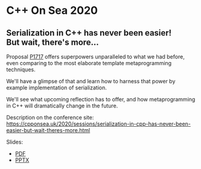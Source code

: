 # C++ On Sea 2020

## Serialization in C++ has never been easier!<br/>But wait, there's more...

Proposal [P1717](https://wg21.link/P1717) offers superpowers unparalleled to what we had before, even comparing to the most elaborate template metaprogramming techniques.

We'll have a glimpse of that and learn how to harness that power by example implementation of serialization.

We'll see what upcoming reflection has to offer, and how metaprogramming in C++ will dramatically change in the future.

Description on the conference site:<br/>
[https://cpponsea.uk/<wbr>2020/<wbr>sessions/<wbr>serialization-in-cpp-has-never-been-easier-but-wait-theres-more.html](https://cpponsea.uk/2020/sessions/serialization-in-cpp-has-never-been-easier-but-wait-theres-more.html)

Slides:
* [PDF](metaprogramming-cpponsea.pdf)
* [PPTX](metaprogramming-cpponsea.pptx)
